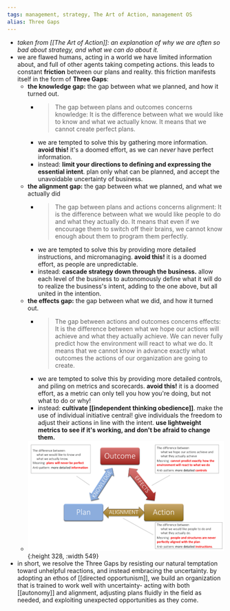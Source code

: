 ```yaml
---
tags: management, strategy, The Art of Action, management OS
alias: Three Gaps
---
```


- *taken from [[The Art of Action]]: an explanation of why we are often so bad about strategy, and what we can do about it.*
- we are flawed humans, acting in a world we have limited information about, and full of other agents taking competing actions. this leads to constant **friction** between our plans and reality. this friction manifests itself in the form of **Three Gaps**:
	- **the knowledge gap:** the gap between what we planned, and how it turned out.
		- > The gap between plans and outcomes concerns knowledge: It is the difference between what we would like to know and what we actually know. It means that we cannot create perfect plans.
		- we are tempted to solve this by gathering more information. **avoid this!** it's a doomed effort, as we can *never* have perfect information.
		- instead: **limit your directions to defining and expressing the essential intent**. plan only what can be planned, and accept the unavoidable uncertainty of business.
	- **the alignment gap:** the gap between what we planned, and what we actually did
		- > The gap between plans and actions concerns alignment: It is the difference between what we would like people to do and what they actually do. It means that even if we encourage them to switch off their brains, we cannot know enough about them to program them perfectly.
		- we are tempted to solve this by providing more detailed instructions, and micromanaging. **avoid this!** it is a doomed effort, as people are unpredictable.
		- instead: **cascade strategy down through the business.** allow each level of the business to autonomously define what it will do to realize the business's intent, adding to the one above, but all united in the intention.
	- **the effects gap:** the gap between what we did, and how it turned out.
		- > The gap between actions and outcomes concerns effects: It is the difference between what we hope our actions will achieve and what they actually achieve. We can never fully predict how the environment will react to what we do. It means that we cannot know in advance exactly what outcomes the actions of our organization are going to create.
		- we are tempted to solve this by providing more detailed controls, and piling on metrics and scorecards. **avoid this!** it is a doomed effort, as a metric can only tell you how you're doing, but not what to do or why!
		- instead: **cultivate [[independent thinking obedience]]**. make the use of individual initiative central! give individuals the freedom to adjust their actions in line with the intent. **use lightweight metrics to see if it's working, and don't be afraid to change them.**
	- ![image.png](../assets/image_1703045660481_0.png){:height 328, :width 549}
- in short, we resolve the Three Gaps by resisting our natural temptation toward unhelpful reactions, and instead embracing the uncertainty. by adopting an ethos of [[directed opportunism]], we build an organization that is trained to work well with uncertainty- acting with both [[autonomy]] and alignment, adjusting plans fluidly in the field as needed, and exploiting unexpected opportunities as they come.